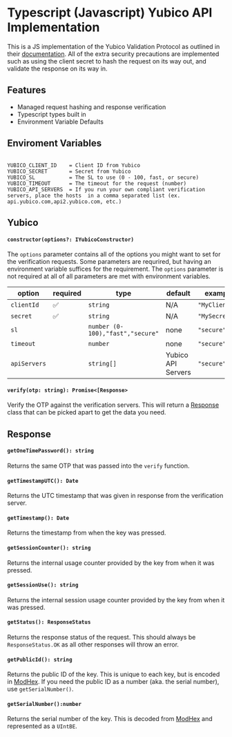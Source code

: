 # Typescript (Javascript) Yubico API Implementation

This is a JS implementation of the Yubico Validation Protocol as outlined in their [documentation](https://developers.yubico.com/yubikey-val/Validation_Protocol_V2.0.html). All of the extra security precautions are implemented such as using the client secret to hash the request on its way out, and validate the response on its way in.

## Features

-   Managed request hashing and response verification
-   Typescript types built in
-   Environment Variable Defaults

## Enviroment Variables

```

YUBICO_CLIENT_ID    = Client ID from Yubico
YUBICO_SECRET       = Secret from Yubico
YUBICO_SL           = The SL to use (0 - 100, fast, or secure)
YUBICO_TIMEOUT      = The timeout for the request (number)
YUBICO_API_SERVERS  = If you run your own compliant verification servers, place the hosts  in a comma separated list (ex. api.yubico.com,api2.yubico.com, etc.)

```

## Yubico

#### `constructor(options?: IYubicoConstructor)`

The `options` parameter contains all of the options you might want to set for the verification requests. Some parameters are requrired,
but having an environment variable suffices for the requirement. The `options` parameter is not required at all of all parameters are met with environment variables.

| option       | required | type                             | default            | example        |
| ------------ | -------- | -------------------------------- | ------------------ | -------------- |
| `clientId`   | ✅       | `string`                         | N/A                | `"MyClientID"` |
| `secret`     | ✅       | `string`                         | N/A                | `"MySecret"`   |
| `sl`         |          | `number (0-100),"fast","secure"` | none               | `"secure"`     |
| `timeout`    |          | `number`                         | none               | `"secure"`     |
| `apiServers` |          | `string[]`                       | Yubico API Servers | `"secure"`     |

#### `verify(otp: string): Promise<[Response>`

Verify the OTP against the verification servers. This will return a [Response](#Response) class that can be picked apart to get the data you need.

## Response

#### `getOneTimePassword(): string`

Returns the same OTP that was passed into the `verify` function.

#### `getTimestampUTC(): Date`

Returns the UTC timestamp that was given in response from the verification server.

#### `getTimestamp(): Date`

Returns the timestamp from when the key was pressed.

#### `getSessionCounter(): string`

Returns the internal usage counter provided by the key from when it was pressed.

#### `getSessionUse(): string`

Returns the internal session usage counter provided by the key from when it was pressed.

#### `getStatus(): ResponseStatus`

Returns the response status of the request. This should always be `ResponseStatus.OK` as all other responses will throw an error.

#### `getPublicId(): string`

Returns the public ID of the key. This is unique to each key, but is encoded in [ModHex](https://developers.yubico.com/OTP/Modhex_Converter.html).
If you need the public ID as a number (aka. the serial number), use `getSerialNumber()`.

#### `getSerialNumber():number`

Returns the serial number of the key. This is decoded from [ModHex](https://developers.yubico.com/OTP/Modhex_Converter.html) and represented as a `UIntBE`.
